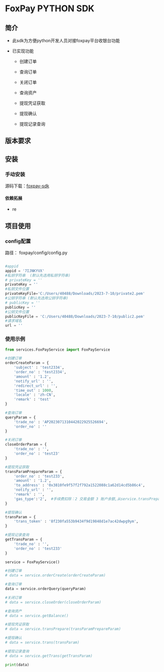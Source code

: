 #  FoxPay PYTHON SDK

## 简介

- 此sdk为方便python开发人员对接foxpay平台收银台功能

- 已实现功能

  - 创建订单

  - 查询订单

  - 关闭订单

  - 查询资产
  
  - 提现凭证获取

  - 提现确认

  - 提现记录查询


## 版本要求



## 安装

### 手动安装

源码下载：[foxpay-sdk](https://github.com/KamenSoftware/foxpay-sdk-python)


#### 依赖拓展

- re

## 项目使用

### config配置
路径：  foxpay/config/config.py
```python

#appid
appid = '7IJNKYVX'
#私钥字符串  (默认先选用私钥字符串)
# privateKey = ''
privateKey = ''
#私钥文件位置
privateKeyFile='C:/Users/40488/Downloads/2023-7-10/private2.pem'
#公钥字符串 (默认先选用公钥字符串)
# publicKey = ''
publicKey = ''
#公钥文件位置
publicKeyFile = 'C:/Users/40488/Downloads/2023-7-10/public2.pem'
#请求域名
url = ''
```


### 使用示例

```python
from services.FoxPayService import FoxPayService

#创建订单
orderCreateParam = {
    'subject' : 'test2334',
    'order_no' : 'test2334',
    'amount' : '1.2',
    'notify_url' : '',
    'redirect_url' : '',
    'time_out' : 1000,
    'locale' : 'zh-CN',
    'remark' : 'test'
}

#查询订单
queryParam = {
    'trade_no' : 'AP2023071310442022925526694',
    'order_no' : ''
}

#关闭订单
closeOrderParam = {
    'trade_no' : '',
    'order_no' : 'test23'
}

#提现凭证获取
transParamPrepareParam = {
    'order_no' : 'test233',
    'amount' : '1.2',
    'to_address' : '0x3810fe9f57f2f792a1522088c1a62d14cd5b86c4',
    'notify_url' : '',
    'remark' : '',
    'gas_type':'2',  #手续费扣除：2 交易金额 3 账户余额,从service.transPrepare(transParamPrepareParam)获取
}

#提现确认
transParam = {
    'trans_token' : '8f230fa553b9434f9d19848d1e7ac42dwpg9ym',
}

#提现记录查询
getTransParam = {
    'trade_no' : '',
    'order_no' : 'test233'
}

service = FoxPayService()

#创建订单
# data = service.orderCreate(orderCreateParam)

#查询订单
data = service.orderQuery(queryParam)

#关闭订单
# data = service.closeOrder(closeOrderParam)

#查询资产
# data = service.getBalance()

#提现凭证获取
# data = service.transPrepare(transParamPrepareParam)

#提现确认
# data = service.trans(transParam)

#提现记录查询
# data = service.getTrans(getTransParam)

print(data)
```